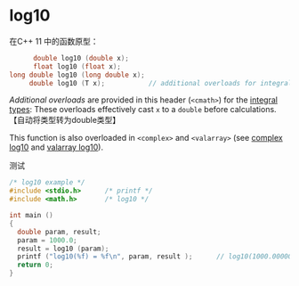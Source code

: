 # log10

在C++ 11 中的函数原型：

```cpp
      double log10 (double x);
      float log10 (float x);
long double log10 (long double x);
     double log10 (T x);           // additional overloads for integral types
```

*Additional overloads* are provided in this header (`<cmath>`) for the [integral types](http://www.cplusplus.com/is_integral): These overloads effectively cast `x` to a `double` before calculations.【自动将类型转为double类型】

This function is also overloaded in `<complex>` and `<valarray>` (see [complex log10](http://www.cplusplus.com/complex:log10) and [valarray log10](http://www.cplusplus.com/valarray:log10)).

测试

```cpp
/* log10 example */
#include <stdio.h>      /* printf */
#include <math.h>       /* log10 */

int main ()
{
  double param, result;
  param = 1000.0;
  result = log10 (param);
  printf ("log10(%f) = %f\n", param, result );		// log10(1000.000000) = 3.000000
  return 0;
}
```

